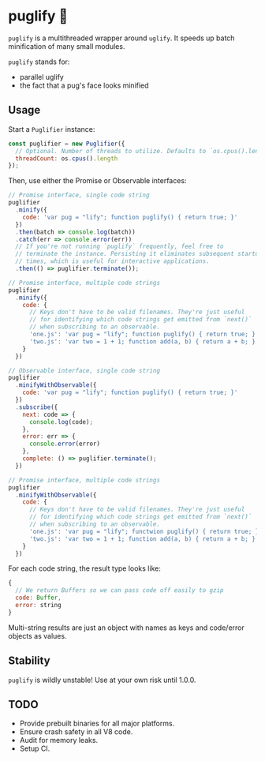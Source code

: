 # puglify 🐶

`puglify` is a multithreaded wrapper around `uglify`. It speeds up batch
minification of many small modules.

`puglify` stands for:

* parallel uglify
* the fact that a pug's face looks minified

## Usage

Start a `Puglifier` instance:

```js
const puglifier = new Puglifier({
  // Optional. Number of threads to utilize. Defaults to `os.cpus().length`.
  threadCount: os.cpus().length
});
```

Then, use either the Promise or Observable interfaces:

```js
// Promise interface, single code string
puglifier
  .minify({
    code: 'var pug = "lify"; function puglify() { return true; }'
  })
  .then(batch => console.log(batch))
  .catch(err => console.error(err))
  // If you're not running `puglify` frequently, feel free to
  // terminate the instance. Persisting it eliminates subsequent startup
  // times, which is useful for interactive applications.
  .then(() => puglifier.terminate());

// Promise interface, multiple code strings
puglifier
  .minify({
    code: {
      // Keys don't have to be valid filenames. They're just useful
      // for identifying which code strings get emitted from `next()`
      // when subscribing to an observable.
      'one.js': 'var pug = "lify"; function puglify() { return true; }',
      'two.js': 'var two = 1 + 1; function add(a, b) { return a + b; }'
    }
  })

// Observable interface, single code string
puglifier
  .minifyWithObservable({
    code: 'var pug = "lify"; function puglify() { return true; }'
  })
  .subscribe({
    next: code => {
      console.log(code);
    },
    error: err => {
      console.error(error)
    },
    complete: () => puglifier.terminate();
  })

// Promise interface, multiple code strings
puglifier
  .minifyWithObservable({
    code: {
      // Keys don't have to be valid filenames. They're just useful
      // for identifying which code strings get emitted from `next()`
      // when subscribing to an observable.
      'one.js': 'var pug = "lify"; functwion puglify() { return true; }',
      'two.js': 'var two = 1 + 1; function add(a, b) { return a + b; }'
    }
  })
```

For each code string, the result type looks like:

```js
{
  // We return Buffers so we can pass code off easily to gzip
  code: Buffer,
  error: string
}
```

Multi-string results are just an object with names as keys and code/error objects as values.

## Stability

`puglify` is wildly unstable! Use at your own risk until 1.0.0.

## TODO

* Provide prebuilt binaries for all major platforms.
* Ensure crash safety in all V8 code.
* Audit for memory leaks.
* Setup CI.
